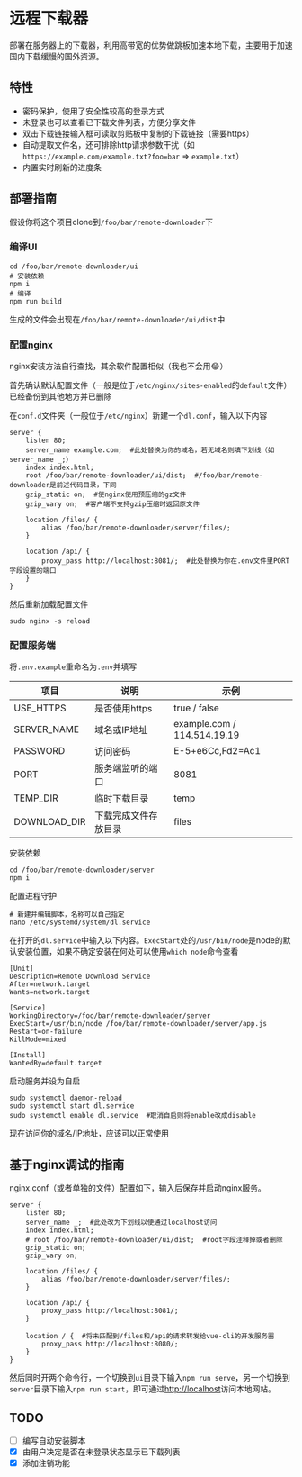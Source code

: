 # 远程下载器

部署在服务器上的下载器，利用高带宽的优势做跳板加速本地下载，主要用于加速国内下载缓慢的国外资源。

## 特性

* 密码保护，使用了安全性较高的登录方式
* 未登录也可以查看已下载文件列表，方便分享文件
* 双击下载链接输入框可读取剪贴板中复制的下载链接（需要https）
* 自动提取文件名，还可排除http请求参数干扰（如`https://example.com/example.txt?foo=bar` => `example.txt`）
* 内置实时刷新的进度条

## 部署指南

假设你将这个项目clone到`/foo/bar/remote-downloader`下

### 编译UI

```
cd /foo/bar/remote-downloader/ui
# 安装依赖
npm i
# 编译
npm run build
```

生成的文件会出现在`/foo/bar/remote-downloader/ui/dist`中

### 配置nginx

nginx安装方法自行查找，其余软件配置相似（我也不会用😂）

首先确认默认配置文件（一般是位于`/etc/nginx/sites-enabled`的`default`文件）已经备份到其他地方并已删除

在`conf.d`文件夹（一般位于`/etc/nginx`）新建一个`dl.conf`，输入以下内容

```
server {
    listen 80;
    server_name example.com;  #此处替换为你的域名，若无域名则填下划线（如server_name _;）
    index index.html;
    root /foo/bar/remote-downloader/ui/dist;  #/foo/bar/remote-downloader是前述代码目录，下同
    gzip_static on;  #使nginx使用预压缩的gz文件
    gzip_vary on;  #客户端不支持gzip压缩时返回原文件

    location /files/ {
        alias /foo/bar/remote-downloader/server/files/;
    }

    location /api/ {
        proxy_pass http://localhost:8081/;  #此处替换为你在.env文件里PORT字段设置的端口
    }
}
```

然后重新加载配置文件

```
sudo nginx -s reload
```

### 配置服务端

将`.env.example`重命名为`.env`并填写

| 项目         | 说明                 | 示例                        |
| ------------ | -------------------- | --------------------------- |
| USE_HTTPS    | 是否使用https        | true / false                |
| SERVER_NAME  | 域名或IP地址         | example.com / 114.514.19.19 |
| PASSWORD     | 访问密码             | E-5+e6Cc,Fd2=Ac1            |
| PORT         | 服务端监听的端口     | 8081                        |
| TEMP_DIR     | 临时下载目录         | temp                        |
| DOWNLOAD_DIR | 下载完成文件存放目录 | files                       |

安装依赖

```
cd /foo/bar/remote-downloader/server
npm i
```

配置进程守护

```
# 新建并编辑脚本，名称可以自己指定
nano /etc/systemd/system/dl.service
```

在打开的`dl.service`中输入以下内容。`ExecStart`处的`/usr/bin/node`是node的默认安装位置，如果不确定安装在何处可以使用`which node`命令查看

```
[Unit]
Description=Remote Download Service
After=network.target
Wants=network.target

[Service]
WorkingDirectory=/foo/bar/remote-downloader/server
ExecStart=/usr/bin/node /foo/bar/remote-downloader/server/app.js
Restart=on-failure
KillMode=mixed

[Install]
WantedBy=default.target
```

启动服务并设为自启

```
sudo systemctl daemon-reload
sudo systemctl start dl.service
sudo systemctl enable dl.service  #取消自启则将enable改成disable
```

现在访问你的域名/IP地址，应该可以正常使用

## 基于nginx调试的指南

nginx.conf（或者单独的文件）配置如下，输入后保存并启动nginx服务。

```
server {
    listen 80;
    server_name _;  #此处改为下划线以便通过localhost访问
    index index.html;
    # root /foo/bar/remote-downloader/ui/dist;  #root字段注释掉或者删除
    gzip_static on;
    gzip_vary on;

    location /files/ {
        alias /foo/bar/remote-downloader/server/files/;
    }

    location /api/ {
        proxy_pass http://localhost:8081/;
    }

    location / {  #将未匹配到/files和/api的请求转发给vue-cli的开发服务器
        proxy_pass http://localhost:8080/;
    }
}
```

然后同时开两个命令行，一个切换到`ui`目录下输入`npm run serve`，另一个切换到`server`目录下输入`npm run start`，即可通过[http://localhost](http://localhost)访问本地网站。

## TODO

- [ ] 编写自动安装脚本
- [x] 由用户决定是否在未登录状态显示已下载列表
- [x] 添加注销功能